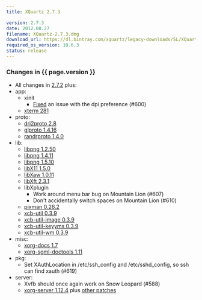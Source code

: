 ```yaml
---
title: XQuartz 2.7.3

version: 2.7.3
date: 2012.08.27
filename: XQuartz-2.7.3.dmg
download_url: https://dl.bintray.com/xquartz/legacy-downloads/SL/XQuartz-2.7.3.dmg
required_os_version: 10.6.3
status: release
---
```


### Changes in {{ page.version }} ###
  * All changes in [2.7.2](XQuartz-2.7.2.html) plus:
  * app:
    * xinit
      * [Fixed](http://cgit.freedesktop.org/xorg/app/xinit/commit/?id=bfed997da5f083e3ddfbda440e114d1261d18b14) an issue with the dpi preference (#600)
    * [xterm 281](https://lists.freedesktop.org/archives/xorg/2012-June/054755.html)
  * proto:
    * [dri2proto 2.8](https://lists.freedesktop.org/archives/xorg-announce/2012-July/002001.html)
    * [glproto 1.4.16](https://lists.freedesktop.org/archives/xorg-announce/2012-July/002003.html)
    * [randrproto 1.4.0](https://lists.freedesktop.org/archives/xorg-announce/2012-July/002002.html)
  * lib:
    * [libpng 1.2.50](https://sourceforge.net/mailarchive/message.php?msg_id=29524074)
    * [libpng 1.4.11](https://sourceforge.net/mailarchive/message.php?msg_id=29524074)
    * [libpng 1.5.10](https://sourceforge.net/mailarchive/message.php?msg_id=29524074)
    * [libX11 1.5.0](https://lists.freedesktop.org/archives/xorg-announce/2012-June/001970.html)
    * [libXaw 1.0.11](https://lists.freedesktop.org/archives/xorg-announce/2012-June/001969.html)
    * [libXft 2.3.1](https://lists.freedesktop.org/archives/xorg-announce/2012-June/001971.html)
    * libXplugin
      * Work around menu bar bug on Mountain Lion (#607)
      * Don't accidentally switch spaces on Mountain Lion (#610)
    * [pixman 0.26.2](https://lists.freedesktop.org/archives/xorg-announce/2012-June/001987.html)
    * [xcb-util 0.3.9](https://lists.freedesktop.org/archives/xorg-announce/2012-May/001966.html)
    * [xcb-util-image 0.3.9](https://lists.freedesktop.org/archives/xorg-announce/2012-May/001965.html)
    * [xcb-util-keyyms 0.3.9](https://lists.freedesktop.org/archives/xorg-announce/2012-May/001967.html)
    * [xcb-util-wm 0.3.9](https://lists.freedesktop.org/archives/xorg-announce/2012-May/001968.html)
  * misc:
    * [xorg-docs 1.7](https://lists.freedesktop.org/archives/xorg-announce/2012-June/001975.html)
    * [xorg-sgml-doctools 1.11](https://lists.freedesktop.org/archives/xorg-announce/2012-June/001976.html)
  * pkg:
    * Set XAuthLocation in /etc/ssh_config and /etc/sshd_config, so ssh can find xauth (#619)
  * server:
    * Xvfb should once again work on Snow Leopard (#588)
    * [xorg-server 1.12.4](https://lists.freedesktop.org/archives/xorg-announce/2012-August/002062.html) plus [other patches](https://github.com/XQuartz/xorg-server/commits/XQuartz-2.7.3)

